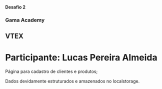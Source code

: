 #### Desafio 2  
###  Gama Academy
##   VTEX
#    Participante: Lucas Pereira Almeida


Página para cadastro de clientes e produtos;

Dados devidamente estruturados e amazenados no localstorage.




  




